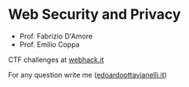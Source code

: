 # Web Security and Privacy

- Prof. Fabrizio D'Amore
- Prof. Emilio Coppa

CTF challenges at [webhack.it](https://webhack.it/)


For any question write me ([edoardoottavianelli.it](https://www.edoardoottavianelli.it/))
